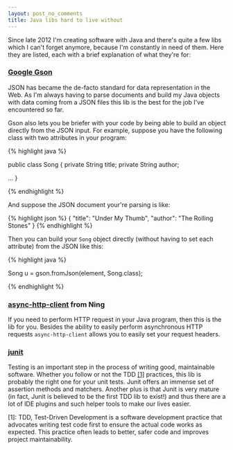 ```yaml
---
layout: post_no_comments
title: Java libs hard to live without
---
```


<span class="drops">S</span>ince late 2012 I'm creating software with Java and there's quite a few libs which I can't forget anymore, because I'm constantly in need of them. Here they are listed, each with a brief explanation of what they're for:

### [Google Gson]

JSON has became the de-facto standard for data representation in the Web. As I'm always having to parse documents and build my Java objects with data coming from a JSON files this lib is the best for the job I've encountered so far.

Gson also lets you be briefer with your code by being able to build an object directly from the JSON input. For example, suppose you have the following class with two attributes in your program:

{% highlight java %}

public class Song {
  private String title;
  private String author;

  ...
}

{% endhighlight %}

And suppose the JSON document your're parsing is like:

{% highlight json %}
{
  "title": "Under My Thumb",
  "author": "The Rolling Stones"
}
{% endhighlight %}


Then you can build your `Song` object directly (without having to set each attribute) from the JSON like this:

{% highlight java %}

Song u = gson.fromJson(element, Song.class);

{% endhighlight %}

### [async-http-client] from Ning

If you need to perform HTTP request in your Java program, then this is the lib for you. Besides the ability to easily perform asynchronous HTTP requests `async-http-client` allows you to easily set your request headers.

### [junit]

Testing is an important step in the process of writing good, maintainable software. Whether you follow or not the TDD <a href="#foot-link-1">[1]</a> practices, this lib is probably the right one for your unit tests. Junit offers an immense set of assertion methods and matchers. Another plus is that Junit is very mature (in fact, Junit is believed to be the first TDD lib to exist!) and thus there are a lot of IDE plugins and such helper tools to make our lives easier.

[Google Gson]:https://sites.google.com/site/gson/
[async-http-client]:https://github.com/asynchttpclient/async-http-client/
[google-guice]: https://code.google.com/p/google-guice/
[junit]: http://junit.org/

<p class="foot-link" id="foot-link-1">[1]: TDD, Test-Driven Development is a software development practice that advocates writing test code first to ensure the actual code works as expected. This practice often leads to better, safer code and improves project maintainability.</p>
